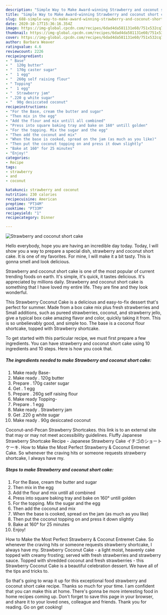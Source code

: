 ```yaml
---
description: "Simple Way to Make Award-winning Strawberry and coconut short cake"
title: "Simple Way to Make Award-winning Strawberry and coconut short cake"
slug: 688-simple-way-to-make-award-winning-strawberry-and-coconut-short-cake
date: 2020-10-17T15:36:16.354Z
image: https://img-global.cpcdn.com/recipes/6dad4da581131e60/751x532cq70/strawberry-and-coconut-short-cake-recipe-main-photo.jpg
thumbnail: https://img-global.cpcdn.com/recipes/6dad4da581131e60/751x532cq70/strawberry-and-coconut-short-cake-recipe-main-photo.jpg
cover: https://img-global.cpcdn.com/recipes/6dad4da581131e60/751x532cq70/strawberry-and-coconut-short-cake-recipe-main-photo.jpg
author: Barbara Weaver
ratingvalue: 4.6
reviewcount: 2226
recipeingredient:
- " Base"
- "  120g butter"
- "  170g caster sugar"
- "  1 egg"
- "  260g self raising flour"
- " Topping"
- "  1 egg"
- "  Strawberry jam"
- ".220 g white sugar"
- "  90g desiccated coconut"
recipeinstructions:
- "For the Base, cream the butter and sugar"
- "Then mix in the egg"
- "Add the flour and mix untill all combined"
- "Press into square baking tray and bake on 160° untill golden"
- "For the topping. Mix the sugar and the egg"
- "Then add the coconut and mix"
- "When the base is cooked, spread on the jam (as much as you like)"
- "Then put the coconut topping on and press it down slightly"
- "Bake at 160° for 25 minutes"
- "Enjoy!"
categories:
- Recipe
tags:
- strawberry
- and
- coconut

katakunci: strawberry and coconut 
nutrition: 230 calories
recipecuisine: American
preptime: "PT34M"
cooktime: "PT33M"
recipeyield: "1"
recipecategory: Dinner

---
```



![Strawberry and coconut short cake](https://img-global.cpcdn.com/recipes/6dad4da581131e60/751x532cq70/strawberry-and-coconut-short-cake-recipe-main-photo.jpg)

Hello everybody, hope you are having an incredible day today. Today, I will show you a way to prepare a special dish, strawberry and coconut short cake. It is one of my favorites. For mine, I will make it a bit tasty. This is gonna smell and look delicious.

Strawberry and coconut short cake is one of the most popular of current trending foods on earth. It's simple, it's quick, it tastes delicious. It's appreciated by millions daily. Strawberry and coconut short cake is something that I have loved my entire life. They are fine and they look wonderful.

This Strawberry Coconut Cake is a delicious and easy-to-fix dessert that&#39;s perfect for summer. Made from a box cake mix plus fresh strawberries and Small additions, such as pureed strawberries, coconut, and strawberry jello, give a typical box cake amazing flavor and color, quickly taking it from. This is so unbelievably good, and simple too. The base is a coconut flour shortcake, topped with Strawberry shortcake.


To get started with this particular recipe, we must first prepare a few ingredients. You can have strawberry and coconut short cake using 10 ingredients and 10 steps. Here is how you cook that.

<!--inarticleads1-->

##### The ingredients needed to make Strawberry and coconut short cake:

1. Make ready  Base-
1. Make ready  . 120g butter
1. Prepare  . 170g caster sugar
1. Get  . 1 egg
1. Prepare  . 260g self raising flour
1. Make ready  Topping-
1. Prepare  . 1 egg
1. Make ready  . Strawberry jam
1. Get .220 g white sugar
1. Make ready  . 90g desiccated coconut


Coconut-and-Pecan Strawberry Shortcakes. this link is to an external site that may or may not meet accessibility guidelines. Fluffy Japanese Strawberry Shortcake Recipe - Japanese Strawberry Cake イチゴのショートケーキ. How to Make the Most Perfect Strawberry &amp; Coconut Entremet Cake. So whenever the craving hits or someone requests strawberry shortcake, I always have my. 

<!--inarticleads2-->

##### Steps to make Strawberry and coconut short cake:

1. For the Base, cream the butter and sugar
1. Then mix in the egg
1. Add the flour and mix untill all combined
1. Press into square baking tray and bake on 160° untill golden
1. For the topping. Mix the sugar and the egg
1. Then add the coconut and mix
1. When the base is cooked, spread on the jam (as much as you like)
1. Then put the coconut topping on and press it down slightly
1. Bake at 160° for 25 minutes
1. Enjoy!


How to Make the Most Perfect Strawberry &amp; Coconut Entremet Cake. So whenever the craving hits or someone requests strawberry shortcake, I always have my. Strawberry Coconut Cake - a light moist, heavenly cake topped with creamy frosting; served with fresh strawberries and strawberry sauce. Topped with shredded coconut and fresh strawberries - this Strawberry Coconut Cake is a beautiful celebration dessert. We have all of the tips and tricks to. 

So that's going to wrap it up for this exceptional food strawberry and coconut short cake recipe. Thanks so much for your time. I am confident that you can make this at home. There's gonna be more interesting food in home recipes coming up. Don't forget to save this page in your browser, and share it to your loved ones, colleague and friends. Thank you for reading. Go on get cooking!
